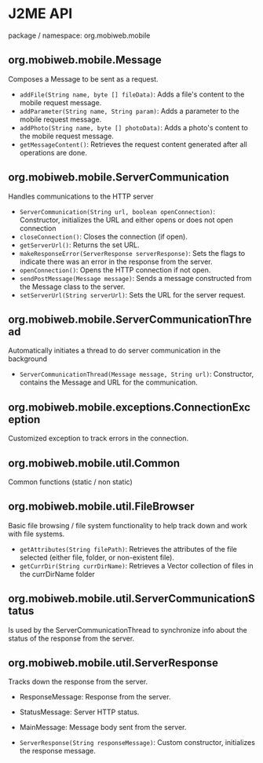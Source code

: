 # J2ME API #

package / namespace: org.mobiweb.mobile

## org.mobiweb.mobile.Message ##

Composes a Message to be sent as a request.

  * ` addFile(String name, byte [] fileData) `: Adds a file's content to the mobile request message.
  * ` addParameter(String name, String param) `: Adds a parameter to the mobile request message.
  * ` addPhoto(String name, byte [] photoData) `: Adds a photo's content to the mobile request message.
  * ` getMessageContent() `: Retrieves the request content generated after all operations are done.

## org.mobiweb.mobile.ServerCommunication ##

Handles communications to the HTTP server

  * ` ServerCommunication(String url, boolean openConnection) `: Constructor, initializes the URL and either opens or does not open connection
  * ` closeConnection() `: Closes the connection (if open).
  * ` getServerUrl() `: Returns the set URL.
  * ` makeResponseError(ServerResponse serverResponse) `: Sets the flags to indicate there was an error in the response from the server.
  * ` openConnection() `: Opens the HTTP connection if not open.
  * ` sendPostMessage(Message message) `: Sends a message constructed from the Message class to the server.
  * ` setServerUrl(String serverUrl) `: Sets the URL for the server request.

## org.mobiweb.mobile.ServerCommunicationThread ##

Automatically initiates a thread to do server communication in the background

  * ` ServerCommunicationThread(Message message, String url) `: Constructor, contains the Message and URL for the communication.

## org.mobiweb.mobile.exceptions.ConnectionException ##

Customized exception to track errors in the connection.

## org.mobiweb.mobile.util.Common ##

Common functions (static / non static)

## org.mobiweb.mobile.util.FileBrowser ##

Basic file browsing / file system functionality to help track down and work with file systems.

  * ` getAttributes(String filePath) `: Retrieves the attributes of the file selected (either file, folder, or non-existent file).
  * ` getCurrDir(String currDirName) `: Retrieves a Vector collection of files in the currDirName folder

## org.mobiweb.mobile.util.ServerCommunicationStatus ##

Is used by the ServerCommunicationThread to synchronize info about the status of the response from the server.

## org.mobiweb.mobile.util.ServerResponse ##

Tracks down the response from the server.

  * ResponseMessage: Response from the server.
  * StatusMessage: Server HTTP status.
  * MainMessage: Message body sent from the server.

  * ` ServerResponse(String responseMessage) `: Custom constructor, initializes the response message.